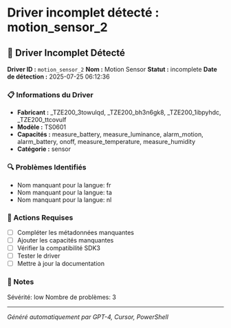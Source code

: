 # Driver incomplet détecté : motion_sensor_2

## 🚨 Driver Incomplet Détecté

**Driver ID :** `motion_sensor_2`
**Nom :** Motion Sensor
**Statut :** incomplete
**Date de détection :** 2025-07-25 06:12:36

### 📋 Informations du Driver
- **Fabricant :** _TZE200_3towulqd, _TZE200_bh3n6gk8, _TZE200_1ibpyhdc, _TZE200_ttcovulf
- **Modèle :** TS0601
- **Capacités :** measure_battery, measure_luminance, alarm_motion, alarm_battery, onoff, measure_temperature, measure_humidity
- **Catégorie :** sensor

### 🔍 Problèmes Identifiés
- Nom manquant pour la langue: fr
- Nom manquant pour la langue: ta
- Nom manquant pour la langue: nl

### 🎯 Actions Requises
- [ ] Compléter les métadonnées manquantes
- [ ] Ajouter les capacités manquantes
- [ ] Vérifier la compatibilité SDK3
- [ ] Tester le driver
- [ ] Mettre à jour la documentation

### 📝 Notes
Sévérité: low
Nombre de problèmes: 3

---
*Généré automatiquement par GPT-4, Cursor, PowerShell*

